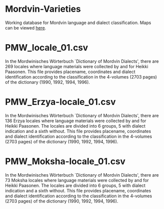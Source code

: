 # Mordvin-Varieties
Working database for Mordvin language and dialect classification. Maps can be viewed [here](https://rueter.github.io/Mordvin-Varieties).

# PMW_locale_01.csv
In the Mordwinisches Wörterbuch `Dictionary of Mordvin Dialects', there are 269 locales where language materials were collected by and for Heikki Paasonen. This file provides placename, coordinates and dialect identification according to the classification in the 4-volumes (2703 pages) of the dictionary (1990, 1992, 1994, 1996).

# PMW_Erzya-locale_01.csv
In the Mordwinisches Wörterbuch `Dictionary of Mordvin Dialects', there are 136 Erzya locales where language materials were collected by and for Heikki Paasonen. 
 The locales are divided into 6 groups, 5 with dialect indication and a sixth without.
This file provides placename, coordinates and dialect identification according to the classification in the 4-volumes (2703 pages) of the dictionary (1990, 1992, 1994, 1996).


# PMW_Moksha-locale_01.csv
In the Mordwinisches Wörterbuch `Dictionary of Mordvin Dialects', there are 73 Moksha locales where language materials were collected by and for Heikki Paasonen.
 The locales are divided into 6 groups, 5 with dialect indication and a sixth without.
This file provides placename, coordinates and dialect identification according to the classification in the 4-volumes (2703 pages) of the dictionary (1990, 1992, 1994, 1996).

